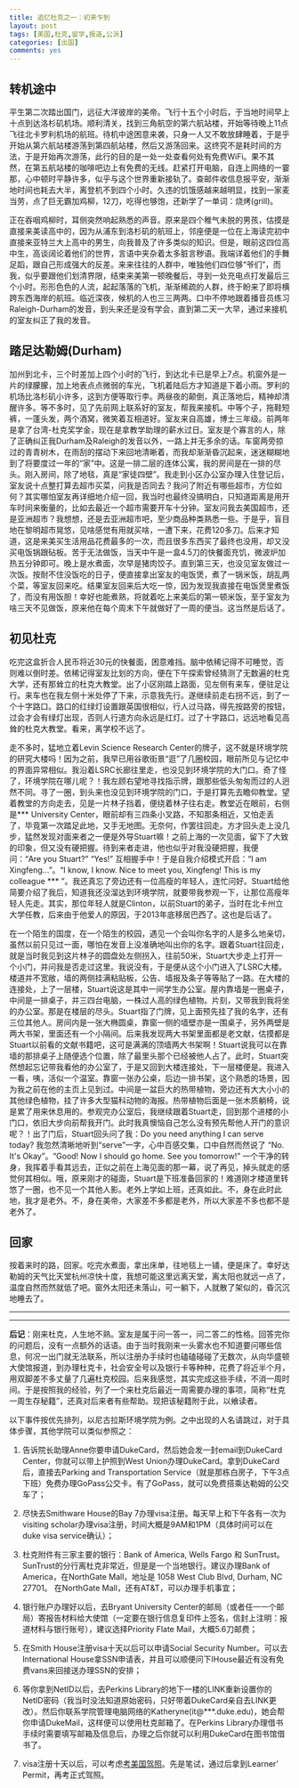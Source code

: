 ```yaml
---
title: 追忆杜克之一：初来乍到
layout: post
tags: [美国,杜克,留学,报道,公派]
categories: [出国]
comments: yes
---
```


## 转机途中

平生第二次踏出国门，远征大洋彼岸的美帝。飞行十五个小时后，于当地时间早上十点到达洛杉矶机场。顺利清关，找到三角航空的第六航站楼，开始等待晚上11点飞往北卡罗利机场的航班。待机中途困意来袭，只身一人又不敢放肆睡着，于是乎开始从第六航站楼游荡到第四航站楼，然后又游荡回来。这终究不是耗时间的方法，于是开始再次游荡，此行的目的是一处一处查看何处有免费WiFi。果不其然，在第五航站楼的咖啡吧边上有免费的无线。赶紧打开电脑，自连上网络的一霎那，心中顿时平静许多，似乎与这个世界重新接轨了。查邮件收信息报平安，渐渐地时间也耗去大半，离登机不到四个小时。久违的饥饿感越来越明显，找到一家麦当劳，点了巨无霸加鸡柳，12刀，吃得也够饱，还新学了一单词：烧烤(grill)。

正在吞咽鸡柳时，耳侧突然响起熟悉的声音。原来是四个稚气未脱的男孩，估摸是直接来美读高中的，因为从浦东到洛杉矶的航班上，邻座便是一位在上海读完初中直接来亚特兰大上高中的男生，向我普及了许多类似的知识。但是，眼前这四位高中生，高谈阔论着他们的世界，言语中夹杂着太多脏言秽语。我端详着他们的手舞足蹈，跟自己形成强大的反差。来来往往的人群中，唯独他们四位够“爷们”，而我，似乎要跟他们划清界限，结束来美第一顿晚餐后，寻到一处充电点打发最后三个小时。形形色色的人流，起起落落的飞机，渐渐稀疏的人群，终于盼来了即将横跨东西海岸的航班。临近深夜，候机的人也三三两两。口中不停地跟着播音员练习Raleigh-Durham的发音，到头来还是没有学会，直到第二天一大早，通过来接机的室友纠正了我的发音。

## 踏足达勒姆(Durham)

加州到北卡，三个时差加上四个小时的飞行，到达北卡已是早上7点。机窗外是一片的绿朦朦，加上地表点点微弱的车光，飞机着陆后方才知道是下着小雨。罗利的机场比洛杉矶小许多，这到方便等取行李。两昼夜的颠倒，真正落地后，精神却清醒许多。等不多时，见了先前网上联系好的室友，帮我来接机。中等个子，拖鞋短裤，一蓬头发，两个酒窝，微笑着互相道好。室友来自高雄，博士三年级。前两年是拿了台湾-杜克奖学金，现在是拿教学助理的薪水过日。室友是个寡言的人，除了正确纠正我Durham及Raleigh的发音以外，一路上并无多余的话。车窗两旁掠过的青青树木，在雨刮的摆动下来回地清晰着，而我却渐渐昏沉起来，迷迷糊糊地到了将要度过一年的“家”中。这是一排二层的连体公寓，我的房间是在一排的尽头。刚入房间，除了地毯，真是“家徒四壁”。我走到小区办公室办理入住登记后，室友说十点整打算去超市买菜，问我是否同去？我问了附近有哪些超市，方位如何？其实哪怕室友再详细地介绍一回，我当时也最终没搞明白，只知道距离是用开车时间来衡量的，比如去最近一个超市需要开车十分钟。室友问我去美国超市，还是亚洲超市？我想想，还是去亚洲超市吧，至少商品种类熟悉一些。于是乎，盲目地在黎明超市晃悠，见啥感觉有用就买啥，一遭下来，花费120多刀。后来才知道，这是来美买生活用品花费最多的一次，而且很多东西买了最终也没用，却又没买电饭锅跟砧板。苦于无法做饭，当天中午是一盒4.5刀的快餐面充饥，微波炉加热五分钟即可。晚上是水煮面，次早是猪肉饺子。直到第三天，也没见室友做过一次饭。按耐不住没饭吃的日子，便直接拿出室友的电饭煲，煮了一锅米饭，胡乱两个菜，等室友回来吃。结果室友回来后大吃一惊，因为发现我直接在电饭煲里煮饭了，而没有用饭胆！幸好也能煮熟，将就着吃上来美后的第一顿米饭，至于室友为啥三天不见做饭，原来他在每个周末下午就做好了一周的便当。这当然是后话了。

## 初见杜克

吃完这盒折合人民币将近30元的快餐面，困意难挡。脑中依稀记得不可睡觉，否则难以倒时差。依稀记得室友比划的方向，便在下午探索曾经猜测了无数遍的杜克大学，还有那耸立的杜克大教堂。出了小区刚踏上路面，见左侧有来车，便驻足让行。来车也在我左侧十米处停了下来，示意我先行。遂继续前走右拐不远，到了一个十字路口。路口的红绿灯设置跟英国很相似，行人过马路，得先按路旁的按钮，过会才会有绿灯出现，否则人行道方向永远是红灯。过了十字路口，远远地看见高耸的杜克大教堂。看来，离学校不远了。

走不多时，猛地立着Levin Science Research Center的牌子，这不就是环境学院的研究大楼吗！因为之前，我早已用谷歌街景“逛”了几圈校园，眼前所见与记忆中的界面异常相似。我沿着LSRC长廊往里走，也没见到环境学院的大门口。奇了怪了，环境学院在哪儿呢？！我左顾右望地寻找指示牌，跟那些低头匆匆而过的人迥然不同。寻了一圈，到头来也没见到环境学院的门口，于是打算先去瞻仰教堂。望着教堂的方向走去，见是一片林子挡着，便绕着林子往右走。教堂近在眼前，右侧是\*\*\* University Center，眼前却有三四条小叉路，不知那条相近，又怕走丢了，毕竟第一次踏足此地，又手无地图。无奈何，作罢往回走。方才回头走上没几步，猛然发现对面来者之一便是外导Stuart嘛！之前上海的一次见面，留下了大致的印象，但又没有硬把握。待到来者走进，他也似乎对我没硬把握，我便问：“Are you Stuart?” “Yes!” 互相握手中！于是自我介绍模式开启：“I am Xingfeng...”。“I know, I know. Nice to meet you, Xingfeng! This is my colleague \*\*\* ”。我还真忘了旁边还有一位高瘦的年轻人，连忙问好。Stuart给他简要介绍了我后，知道我还没溜达到环境学院，就要带我参观一下，让那位高瘦年轻人先走。其实，那位年轻人就是Clinton，以前Stuart的弟子，当时在北卡州立大学任教，后来由于他爱人的原因，于2013年底移居巴西了。这也是后话了。

在一个陌生的国度，在一个陌生的校园，遇见一个会叫你名字的人是多么地亲切，虽然以前只见过一面，哪怕在发音上没准确地叫出你的名字。跟着Stuart往回走，就是当时我见到这片林子的圆盘处左侧拐入，往前50米，Stuart大步走上打开一个小门，并问我是否走过这里。我说没有，于是便从这个小门进入了LSRC大楼。楼道并不宽敞，墙的两侧挂满粘贴板，公告、墙报及条子等等贴了一路。在大楼的连接处，上了一层楼，Stuart说这是其中一间学生办公室。屋内靠墙是一圈桌子，中间是一排桌子，并三四台电脑，一株过人高的绿色植物。片刻，又带我到我将坐的办公室。那是在楼层的尽头。Stuart指了门牌，见上面预先挂了我的名字，还有三位其他人。房间内是一张大椭圆桌，靠窗一侧的墙壁亦是一围桌子，另外两壁是两大书架，里面还有一个小隔间。后来我发现两大书架里面都是老文献，估摸都是Stuart以前看的文献书籍吧，这可是满满的顶墙两大书架啊！Stuart说我可以在靠墙的那排桌子上随便选个位置，除了最里头那个已经被他人占了。此时，Stuart突然想起忘记带我看他的办公室了，于是又回到大楼连接处，下一层楼便是。我进入一看，咦，活似一个温室。靠窗一张办公桌，后边一排书架，这个熟悉的场景，因为我之前在他的主页上见到过。中间是一盆巨大的热带植物，旁边还有大大小小的其他绿色植物，挂了许多大型猫科动物的海报。热带植物后面是一张木质躺椅，说是累了用来休息用的。参观完办公室后，我继续跟着Stuart走，回到那个进楼的小门口，依旧大步向前帮我开门。此时我真懊恼自己怎么没有预先帮他人开门的意识呢？！出了门后，Stuart回头问了我：Do you need anything I can serve today? 我忽然清晰地听到“serve”一字，心中百感交集，口中自然而然说了 “No. It's Okay”。“Good! Now I should go home. See you tomorrow!” 一个干净的转身，我挥着手看其远去，正似之前在上海见面的那一幕，说了再见，掉头就走的感觉何其相似。哦，原来刚才的碰面，Stuart是下班准备回家的！难道刚才楼道里转悠了一圈，也不见一个其他人影。老外上学如上班，还真如此。不，身在此时此地，我才是老外。不，身在美帝，大家差不多都是老外，所以大家差不多也都不是老外了。

## 回家

按着来时的路，回家。吃完水煮面，拿出床单，往地毯上一铺，便是床了。幸好达勒姆的天气比天堂杭州凉快十度，我想可能这里远离天堂，离太阳也就远一点了，温度自然而然就低了吧。窗外太阳还未落山，可一躺下，人就散了架似的，昏沉沉地睡去了。

---
---

**后记**：刚来杜克，人生地不熟。室友是属于问一答一，问二答二的性格。回答完你的问题后，没有一点额外的话语。由于当时我刚来一头雾水也不知道要问哪些信息，何况一出门就无法联系，所以注册办手续时也磕磕碰碰了无数次，从向华盛顿大使馆报道，到办理杜克卡，社会安全号以及银行卡等种种，花费了将近半个月，用双脚差不多丈量了几遍杜克校园。后来我感觉，其实完成这些手续，不消一周时间。于是按照我的经验，列了一个来杜克后最近一周需要办理的事项，简称“杜克一周生存秘籍”，还真对后来者有些帮助。现把该秘籍附于此，以飨读者。

以下事件按优先排列，以尼古拉斯环境学院为例。之中出现的人名请跳过，对于具体步骤，其他学院可以类似参照之：

1.	告诉院长助理Anne你要申请DukeCard，然后她会发一封email到DukeCard Center，你就可以带上护照到West Union办理DukeCard。拿到DukeCard后，直接去Parking and Transportation Service（就是那栋白房子，下午3点下班）免费办理GoPass公交卡。有了GoPass，就可以免费搭乘达勒姆的公交车了；

2.	尽快去Smithware House的Bay 7办理visa注册。每天早上和下午各有一次为visiting scholar办理visa注册，时间大概是9AM和1PM（具体时间可以在duke visa service确认）；

3.	杜克附件有三家主要的银行：Bank of America, Wells Fargo 和 SunTrust。SunTrust的分行离杜克非常近，但是是一个当地银行。建议办理Bank of America，在NorthGate Mall，地址是 1058 West Club Blvd, Durham, NC 27701。 在NorthGate Mall，还有AT&T，可以办理手机事宜；

4.	银行账户办理好以后，去Bryant University Center的邮局（或者任一一个邮局）寄报告材料给大使馆（一定要在银行信息复印件上签名，信封上注明：报道材料与银行账号），建议选择Priority Flate Mail，大概5.6刀邮费；

5.	在Smith House注册visa十天以后可以申请Social Security Number。可以去International House拿SSN申请表，并且可以顺便问下IHouse最近有没有免费vans来回接送办理SSN的安排；

6.	等你拿到NetID以后，去Perkins Library的地下一楼的LINK重新设置你的NetID密码（我当时没法知道原始密码，只好带着DukeCard亲自去LINK更改）。然后你联系学院管理电脑网络的Katheryne(it@\*\*\*.duke.edu)，她会帮你申请DukeMail，这样便可以使用杜克邮箱了。在Perkins Library办理借书手续时需要填写邮箱及信息后，办理之后你就可以利用DukeCard在图书馆借书了。

7.	visa注册十天以后，可以考虑[考美国驾照](http://sixf.org/cn/2014/01/us-driver-license-nc/)。先是笔试，通过后拿到Learner' Permit，再考正式驾照。